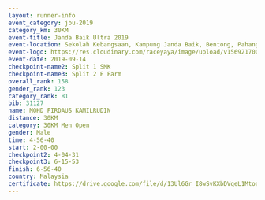 ```yaml
---
layout: runner-info 
event_category: jbu-2019 
category_km: 30KM 
event-title: Janda Baik Ultra 2019
event-location: Sekolah Kebangsaan, Kampung Janda Baik, Bentong, Pahang, Malaysia 
event-logo: https://res.cloudinary.com/raceyaya/image/upload/v1569217009/logo/janda-baik_vch1pc.jpg 
event-date: 2019-09-14 
checkpoint-name2: Split 1 SMK 
checkpoint-name3: Split 2 E Farm 
overall_rank: 158
gender_rank: 123
category_rank: 81
bib: 31127
name: MOHD FIRDAUS KAMILRUDIN
distance: 30KM
category: 30KM Men Open
gender: Male
time: 4-56-40
start: 2-00-00
checkpoint2: 4-04-31
checkpoint3: 6-15-53
finish: 6-56-40
country: Malaysia
certificate: https://drive.google.com/file/d/13Ul6Gr_I8wSvKXbDVqeL1MtoazEU6HLm/view?usp=sharing
---
```

